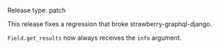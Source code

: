 Release type: patch

This release fixes a regression that broke strawberry-graphql-django.

`Field.get_results` now always receives the `info` argument.
